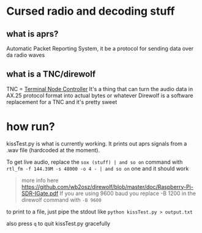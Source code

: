 # Cursed radio and decoding stuff

## what is aprs?
Automatic Packet Reporting System, it be a protocol for sending data over da radio waves

## what is a TNC/direwolf
TNC = [Terminal Node Controller](https://en.wikipedia.org/wiki/Terminal_node_controller)
It's a thing that can turn the audio data in AX.25 protocol format into actual bytes or whatever
Direwolf is a software replacement for a TNC and it's pretty sweet

# how run?
kissTest.py is what is currently working. It prints out aprs signals from a .wav file (hardcoded at the moment). 

To get live audio, replace the `sox (stuff) | and so on` command with `rtl_fm -f 144.39M -s 48000 -o 4 - | and so on` one and it should work
> more info here https://github.com/wb2osz/direwolf/blob/master/doc/Raspberry-Pi-SDR-IGate.pdf
If you are using 9600 baud you replace -B 1200 in the direwolf command with `-B 9600`

to print to a file, just pipe the stdout like `python kissTest.py > output.txt`

also press `q` to quit kissTest.py gracefully